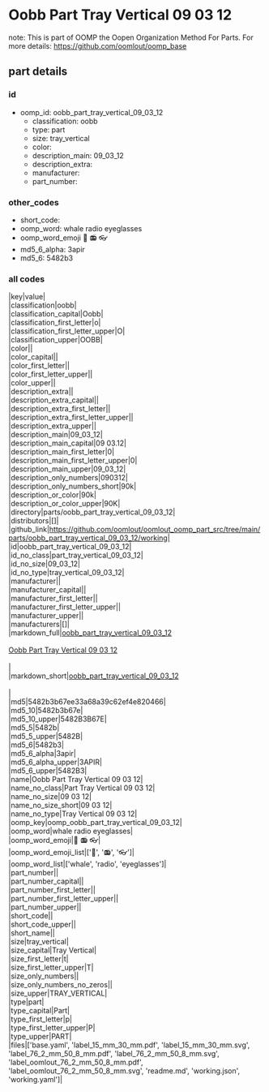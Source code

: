 # Oobb Part Tray Vertical 09 03 12  

note: This is part of OOMP the Oopen Organization Method For Parts. For more details: https://github.com/oomlout/oomp_base

##  part details





### id
* oomp_id: oobb_part_tray_vertical_09_03_12
  * classification: oobb
  * type: part
  * size: tray_vertical
  * color: 
  * description_main: 09_03_12
  * description_extra: 
  * manufacturer: 
  * part_number: 

### other_codes
* short_code: 
* oomp_word: whale radio eyeglasses
* oomp_word_emoji :whale: :radio: :eyeglasses:
* md5_6_alpha: 3apir
* md5_6: 5482b3

### all codes 
|key|value|  
|classification|oobb|  
|classification_capital|Oobb|  
|classification_first_letter|o|  
|classification_first_letter_upper|O|  
|classification_upper|OOBB|  
|color||  
|color_capital||  
|color_first_letter||  
|color_first_letter_upper||  
|color_upper||  
|description_extra||  
|description_extra_capital||  
|description_extra_first_letter||  
|description_extra_first_letter_upper||  
|description_extra_upper||  
|description_main|09_03_12|  
|description_main_capital|09 03.12|  
|description_main_first_letter|0|  
|description_main_first_letter_upper|0|  
|description_main_upper|09_03_12|  
|description_only_numbers|090312|  
|description_only_numbers_short|90k|  
|description_or_color|90k|  
|description_or_color_upper|90K|  
|directory|parts/oobb_part_tray_vertical_09_03_12|  
|distributors|[]|  
|github_link|https://github.com/oomlout/oomlout_oomp_part_src/tree/main/parts/oobb_part_tray_vertical_09_03_12/working|  
|id|oobb_part_tray_vertical_09_03_12|  
|id_no_class|part_tray_vertical_09_03_12|  
|id_no_size|09_03_12|  
|id_no_type|tray_vertical_09_03_12|  
|manufacturer||  
|manufacturer_capital||  
|manufacturer_first_letter||  
|manufacturer_first_letter_upper||  
|manufacturer_upper||  
|manufacturers|[]|  
|markdown_full|[oobb_part_tray_vertical_09_03_12](https://github.com/oomlout/oomlout_oomp_part_src/tree/main/parts/oobb_part_tray_vertical_09_03_12/working)<br>[](https://github.com/oomlout/oomlout_oomp_part_src/tree/main/parts/oobb_part_tray_vertical_09_03_12/working)<br>[Oobb Part Tray Vertical 09 03 12](https://github.com/oomlout/oomlout_oomp_part_src/tree/main/parts/oobb_part_tray_vertical_09_03_12/working)<br><br>|  
|markdown_short|[oobb_part_tray_vertical_09_03_12](https://github.com/oomlout/oomlout_oomp_part_src/tree/main/parts/oobb_part_tray_vertical_09_03_12/working)<br><br>|  
|md5|5482b3b67ee33a68a39c62ef4e820466|  
|md5_10|5482b3b67e|  
|md5_10_upper|5482B3B67E|  
|md5_5|5482b|  
|md5_5_upper|5482B|  
|md5_6|5482b3|  
|md5_6_alpha|3apir|  
|md5_6_alpha_upper|3APIR|  
|md5_6_upper|5482B3|  
|name|Oobb Part Tray Vertical 09 03 12|  
|name_no_class|Part Tray Vertical 09 03 12|  
|name_no_size|09 03 12|  
|name_no_size_short|09 03 12|  
|name_no_type|Tray Vertical 09 03 12|  
|oomp_key|oomp_oobb_part_tray_vertical_09_03_12|  
|oomp_word|whale radio eyeglasses|  
|oomp_word_emoji|:whale: :radio: :eyeglasses:|  
|oomp_word_emoji_list|[':whale:', ':radio:', ':eyeglasses:']|  
|oomp_word_list|['whale', 'radio', 'eyeglasses']|  
|part_number||  
|part_number_capital||  
|part_number_first_letter||  
|part_number_first_letter_upper||  
|part_number_upper||  
|short_code||  
|short_code_upper||  
|short_name||  
|size|tray_vertical|  
|size_capital|Tray Vertical|  
|size_first_letter|t|  
|size_first_letter_upper|T|  
|size_only_numbers||  
|size_only_numbers_no_zeros||  
|size_upper|TRAY_VERTICAL|  
|type|part|  
|type_capital|Part|  
|type_first_letter|p|  
|type_first_letter_upper|P|  
|type_upper|PART|  
|files|['base.yaml', 'label_15_mm_30_mm.pdf', 'label_15_mm_30_mm.svg', 'label_76_2_mm_50_8_mm.pdf', 'label_76_2_mm_50_8_mm.svg', 'label_oomlout_76_2_mm_50_8_mm.pdf', 'label_oomlout_76_2_mm_50_8_mm.svg', 'readme.md', 'working.json', 'working.yaml']|  
